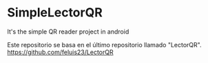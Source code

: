# SimpleLectorQR
It's the simple QR reader project in android

Este repositorio se basa en el último repositorio llamado "LectorQR". 
https://github.com/feluis23/LectorQR
